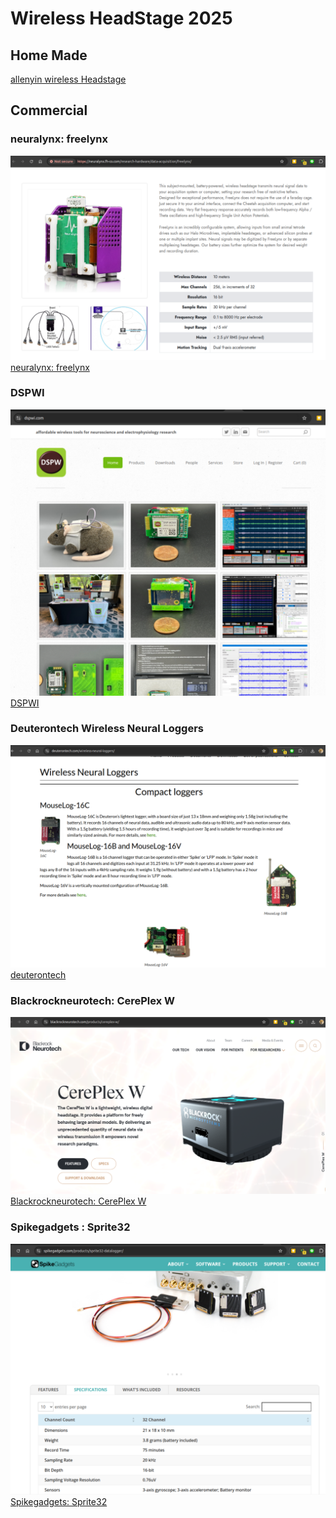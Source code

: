 # Wireless HeadStage 2025 

## Home Made

[allenyin wireless Headstage](https://github.com/allenyin/allen_wireless)

## Commercial

### neuralynx: freelynx

[![freelynx](./images/Screenshot%20from%202025-02-07%2013-01-59.png 'neuralynx: freelynx') neuralynx: freelynx](https://neuralynx.fh-co.com/research-hardware/data-acquisition/freelynx/)

### DSPWI

[![DSPWI](./images/Screenshot%20from%202025-02-07%2014-26-55.png 'DSPWI') DSPWI](https://www.dspwi.com/)

### Deuterontech Wireless Neural Loggers

[![deuterontech](./images/Screenshot%20from%202025-02-07%2013-03-35.png 'deuterontech') deuterontech](https://deuterontech.com/wireless-neural-loggers/)

### Blackrockneurotech: CerePlex W

[![CerePlex W](./images/Screenshot%20from%202025-02-07%2014-56-50.png 'CerePlex W') Blackrockneurotech: CerePlex W](https://blackrockneurotech.com/products/cereplex-w/)

### Spikegadgets : Sprite32

[![Sprite32](./images/Screenshot%20from%202025-02-07%2013-02-36.png 'Sprite32') Spikegadgets: Sprite32](https://spikegadgets.com/products/sprite32-datalogger/)

